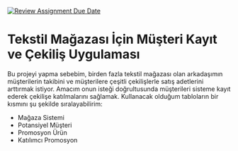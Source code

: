 [![Review Assignment Due Date](https://classroom.github.com/assets/deadline-readme-button-24ddc0f5d75046c5622901739e7c5dd533143b0c8e959d652212380cedb1ea36.svg)](https://classroom.github.com/a/uelKf0-p)
# Tekstil Mağazası İçin Müşteri Kayıt ve Çekiliş Uygulaması

Bu projeyi yapma sebebim, birden fazla tekstil mağazası olan arkadaşımın müşterilerin takibini ve müşterilere çeşitli çekilişlerle satış adetlerini arttırmak istiyor. Amacım onun isteği doğrultusunda müşterileri sisteme kayıt ederek çekilişe katılmalarını sağlamak. Kullanacak olduğum tabloların bir kısmını şu şekilde sıralayabilirim:

* Mağaza Sistemi
* Potansiyel Müşteri
* Promosyon Ürün
* Katılımcı Promosyon
